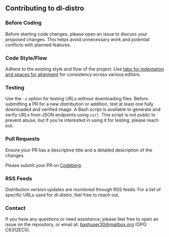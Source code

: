 ## Contributing to dl-distro

### Before Coding

Before starting code changes, please open an issue to discuss your proposed
changes. This helps avoid unnecessary work and potential conflicts with planned
features.

### Code Style/Flow

Adhere to the existing style and flow of the project. Use
[tabs for indentation and spaces for alignment](https://vim.fandom.com/wiki/Indent_with_tabs,_align_with_spaces)
for consistency across various editors.

### Testing

Use the `-s` option for testing URLs without downloading files.
Before submitting a PR for a new distribution or addition, test at least one
fully downloaded and verified image. A Bash script is available to generate and
verify URLs from JSON endpoints using `curl`. This script is not public to
prevent abuse, but if you're interested in using it for testing, please reach
out.

### Pull Requests

Ensure your PR has a descriptive title and a detailed description of the
changes.

Please submit your PR on [Codeberg](https://codeberg.org/bashuser30/dl-distro).

### RSS Feeds

Distribution version updates are monitored through RSS feeds. For a list of
specific URLs used for dl-distro, feel free to reach out.

### Contact

If you have any questions or need assistance, please feel free to open an issue
on the repository, or email at:
[bashuser30@mailbox.org](mailto:bashuser30@mailbox.org) (GPG: C6312EC0).
